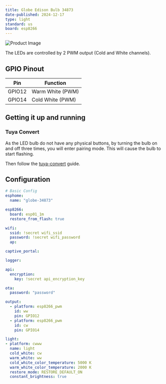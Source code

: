 ```yaml
---
title: Globe Edison Bulb 34873
date-published: 2024-12-17
type: light
standard: us
board: esp8266
---
```


![Product Image](/Globe-34873.jpg "Product Image")

The LEDs are controlled by 2 PWM output (Cold and White channels).

## GPIO Pinout

| Pin    | Function         |
| ------ | ---------------- |
| GPIO12 | Warm White (PWM) |
| GPIO14 | Cold White (PWM) |

## Getting it up and running

### Tuya Convert

As the LED bulb do not have any physical buttons, by turning the bulb on and off three times, you will enter pairing mode. This will cause the bulb to start flashing.

Then follow the [tuya-convert](/guides/tuya-convert) guide.

## Configuration

```yaml
# Basic Config
esphome:
  name: "globe-34873"

esp8266:
  board: esp01_1m
  restore_from_flash: true

wifi:
  ssid: !secret wifi_ssid
  password: !secret wifi_password
  ap:

captive_portal:

logger:

api:
  encryption:
    key: !secret api_encryption_key

ota:
  password: "password"

output:
  - platform: esp8266_pwm
    id: ww
    pin: GPIO12
  - platform: esp8266_pwm
    id: cw
    pin: GPIO14

light:
- platform: cwww
  name: light
  cold_white: cw
  warm_white: ww
  cold_white_color_temperature: 5000 K
  warm_white_color_temperature: 2000 K
  restore_mode: RESTORE_DEFAULT_ON
  constant_brightness: true
```
